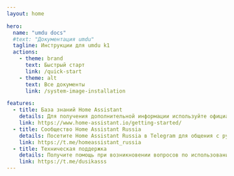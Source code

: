 ```yaml
---
layout: home

hero:
  name: "umdu docs"
  #text: "Документация umdu"
  tagline: Инструкции для umdu k1
  actions:
    - theme: brand
      text: Быстрый старт
      link: /quick-start
    - theme: alt
      text: Все документы
      link: /system-image-installation

features:
  - title: База знаний Home Assistant
    details: Для получения дополнительной информации используйте официальную базу знаний Home Assistant.
    link: https://www.home-assistant.io/getting-started/
  - title: Сообщество Home Assistant Russia
    details: Посетите Home Assistant Russia в Telegram для общения с русскоязычным сообществом.
    link: https://t.me/homeassistant_russia
  - title: Техническая поддержка
    details: Получите помощь при возникновении вопросов по использованию системы umdu.
    link: https://t.me/dusikasss
---
```


